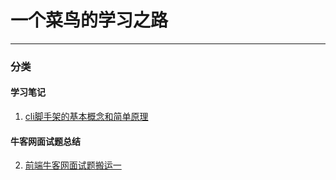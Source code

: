 # 一个菜鸟的学习之路
___
### 分类
#### 学习笔记
1. [cli脚手架的基本概念和简单原理](https://github.com/junjun19971111/Blog/issues/1)

#### 牛客网面试题总结
2. [前端牛客网面试题搬运一](https://github.com/junjun19971111/Blog/issues/2)
